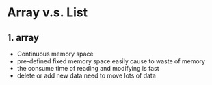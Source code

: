 # Array v.s. List
## 1. array
* Continuous memory space
* pre-defined fixed memory space easily cause to waste of memory
* the consume time of reading and modifying is fast
* delete or add new data need to move lots of data


